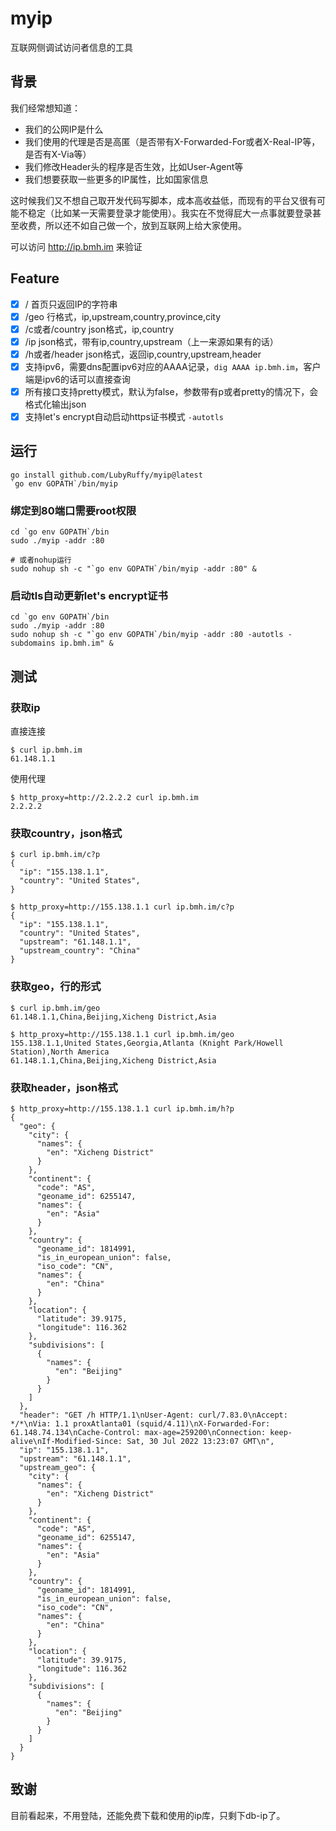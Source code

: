 # myip
互联网侧调试访问者信息的工具

## 背景
我们经常想知道：
- 我们的公网IP是什么
- 我们使用的代理是否是高匿（是否带有X-Forwarded-For或者X-Real-IP等，是否有X-Via等）
- 我们修改Header头的程序是否生效，比如User-Agent等
- 我们想要获取一些更多的IP属性，比如国家信息

这时候我们又不想自己取开发代码写脚本，成本高收益低，而现有的平台又很有可能不稳定（比如某一天需要登录才能使用）。我实在不觉得屁大一点事就要登录甚至收费，所以还不如自己做一个，放到互联网上给大家使用。

可以访问 http://ip.bmh.im 来验证

## Feature
- [x] / 首页只返回IP的字符串
- [x] /geo 行格式，ip,upstream,country,province,city
- [x] /c或者/country json格式，ip,country
- [x] /ip json格式，带有ip,country,upstream（上一来源如果有的话）
- [x] /h或者/header json格式，返回ip,country,upstream,header
- [x] 支持ipv6，需要dns配置ipv6对应的AAAA记录，```dig AAAA ip.bmh.im```，客户端是ipv6的话可以直接查询
- [x] 所有接口支持pretty模式，默认为false，参数带有p或者pretty的情况下，会格式化输出json
- [x] 支持let's encrypt自动启动https证书模式 ```-autotls```

## 运行

```shell
go install github.com/LubyRuffy/myip@latest
`go env GOPATH`/bin/myip 
```

### 绑定到80端口需要root权限
```shell
cd `go env GOPATH`/bin
sudo ./myip -addr :80

# 或者nohup运行
sudo nohup sh -c "`go env GOPATH`/bin/myip -addr :80" &
```

### 启动tls自动更新let's encrypt证书
```shell
cd `go env GOPATH`/bin
sudo ./myip -addr :80
sudo nohup sh -c "`go env GOPATH`/bin/myip -addr :80 -autotls -subdomains ip.bmh.im" &
```

## 测试

### 获取ip
直接连接
```shell
$ curl ip.bmh.im
61.148.1.1
```

使用代理
```shell
$ http_proxy=http://2.2.2.2 curl ip.bmh.im
2.2.2.2
```

### 获取country，json格式
```shell
$ curl ip.bmh.im/c?p
{
  "ip": "155.138.1.1",
  "country": "United States",
}
```

```shell
$ http_proxy=http://155.138.1.1 curl ip.bmh.im/c?p
{
  "ip": "155.138.1.1",
  "country": "United States",
  "upstream": "61.148.1.1",
  "upstream_country": "China"
}
```

### 获取geo，行的形式

```shell
$ curl ip.bmh.im/geo
61.148.1.1,China,Beijing,Xicheng District,Asia
```

```shell
$ http_proxy=http://155.138.1.1 curl ip.bmh.im/geo
155.138.1.1,United States,Georgia,Atlanta (Knight Park/Howell Station),North America
61.148.1.1,China,Beijing,Xicheng District,Asia
```

### 获取header，json格式
```shell
$ http_proxy=http://155.138.1.1 curl ip.bmh.im/h?p
{
  "geo": {
    "city": {
      "names": {
        "en": "Xicheng District"
      }
    },
    "continent": {
      "code": "AS",
      "geoname_id": 6255147,
      "names": {
        "en": "Asia"
      }
    },
    "country": {
      "geoname_id": 1814991,
      "is_in_european_union": false,
      "iso_code": "CN",
      "names": {
        "en": "China"
      }
    },
    "location": {
      "latitude": 39.9175,
      "longitude": 116.362
    },
    "subdivisions": [
      {
        "names": {
          "en": "Beijing"
        }
      }
    ]
  },
  "header": "GET /h HTTP/1.1\nUser-Agent: curl/7.83.0\nAccept: */*\nVia: 1.1 proxAtlanta01 (squid/4.11)\nX-Forwarded-For: 61.148.74.134\nCache-Control: max-age=259200\nConnection: keep-alive\nIf-Modified-Since: Sat, 30 Jul 2022 13:23:07 GMT\n",
  "ip": "155.138.1.1",
  "upstream": "61.148.1.1",
  "upstream_geo": {
    "city": {
      "names": {
        "en": "Xicheng District"
      }
    },
    "continent": {
      "code": "AS",
      "geoname_id": 6255147,
      "names": {
        "en": "Asia"
      }
    },
    "country": {
      "geoname_id": 1814991,
      "is_in_european_union": false,
      "iso_code": "CN",
      "names": {
        "en": "China"
      }
    },
    "location": {
      "latitude": 39.9175,
      "longitude": 116.362
    },
    "subdivisions": [
      {
        "names": {
          "en": "Beijing"
        }
      }
    ]
  }
}
```

## 致谢
目前看起来，不用登陆，还能免费下载和使用的ip库，只剩下db-ip了。